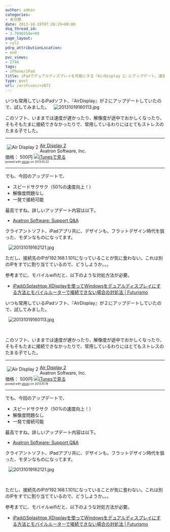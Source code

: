 ```yaml
---
author: admin
categories:
- 未分類
date: 2013-10-19T07:28:29+00:00
dsq_thread_id:
- 3.7046554e+09
page_layout:
- col2
pdrp_attributionLocation:
- end
pvc_views:
- 2744
tags:
- iPhone/iPad
title: iPadでデュアルディスプレイを可能にする『AirDisplay 2』にアップデート。速度が50%向上！
type: post
url: /archives/=1871
---
```


<!--:ja-->いつも常用しているiPadソフト、『AirDisplay』が２にアップデートしていたので、試してみました。

<div class="wlWriterEditableSmartContent" id="scid:887EC618-8FBE-49a5-A908-2339AF2EC531:efbcc443-8d3c-4124-afd3-07615948374a" style="float: none; padding-bottom: 0px; padding-top: 0px; padding-left: 10px; margin: 0px; display: inline; padding-right: 10px;">
  <img style="border: none; padding: 0px; margin: 0px;" alt="20131019160113.jpg" src="http://lh6.ggpht.com/-BwkyRc7YU80/UmIuYNxDQmI/AAAAAAAAA2Q/cBN4ZlDX_ao/20131019160113.jpg" />
</div>

このソフト、いままでは速度が遅かったり、解像度が途中でおかしくなったり、そもそもたまに接続できなかったりで、常用しているわりにはとてもストレスのたまる子でした。

* * *

<div class="sticky-itslink">
  <a href="https://itunes.apple.com/jp/app/air-display-2/id705578162?mt=8&#038;uo=4&#038;at=10lmSQ" rel="nofollow" target="_blank"><img src="http://a581.phobos.apple.com/us/r30/Purple4/v4/20/ba/70/20ba70f2-bb10-249e-9c52-9904b469fa73/57.png" style="border-style:none;float:left;margin:5px;" alt="Air Display 2" title="Air Display 2" /></a></p> 
  
  <div class="sticky-itslinktext">
    <a href="https://itunes.apple.com/jp/app/air-display-2/id705578162?mt=8&#038;uo=4&#038;at=10lmSQ" rel="nofollow" target="_blank">Air Display 2</a><br />Avatron Software, Inc.<br />価格： 500円 <a href="https://itunes.apple.com/jp/app/air-display-2/id705578162?mt=8&#038;uo=4&#038;at=10lmSQ" rel="nofollow" target="_blank"><img src="http://ax.phobos.apple.com.edgesuite.net/ja_jp/images/web/linkmaker/badge_appstore-sm.gif" alt ="iTunesで見る" style="border-style:none;" /></a><br /><span style="font-size:xx-small;">posted with <a href="http://sticky.linclip.com/linkmaker/" target="_blank">sticky</a> on 2013.10.22</span><br style="clear:left;" />
  </div>
</div>

* * *

でも、今回のアップデートで、

  * スピードサクサク（50%の速度向上！）
  * 解像度問題なし
  * 一発で接続可能

最高ですね。詳しいアップデート内容は以下。

  * [Avatron Software: Support Q&A][1]

クライアントソフト、iPadアプリ共に、デザインも，フラットデザイン時代を狙った、モダンなものになってます。

<div class="wlWriterEditableSmartContent" id="scid:887EC618-8FBE-49a5-A908-2339AF2EC531:f4203fc3-4d3e-4dc8-b874-3153ef50c990" style="float: none; padding-bottom: 0px; padding-top: 0px; padding-left: 10px; margin: 0px; display: inline; padding-right: 10px;">
  <img style="border: none; padding: 0px; margin: 0px;" alt="20131019162121.jpg" src="http://lh6.ggpht.com/-RhP2UOdHHf8/UmIzHY3eKmI/AAAAAAAAA2k/JM-ruHDHqt4/20131019162121.jpg" />
</div>

ただし、接続先のIPが192.168.1.101になっていることが気に食わない。これは別のIPをすでに割り当てているので、どうしようか。。。

参考までに、モバイルwifiだと、以下のような対処方法が必要。

  * [iPadのSplashtop XDisplayを使ってWindowsをデュアルディスプレイにする方法とモバイルルーターで接続できない場合の対処法 | Futurismo][2]

<div id="fastlookup_top">
</div>

<!--:-->

<!--:en-->

いつも常用しているiPadソフト、『AirDisplay』が２にアップデートしていたので、試してみました。

<div id="scid:887EC618-8FBE-49a5-A908-2339AF2EC531:efbcc443-8d3c-4124-afd3-07615948374a" class="wlWriterEditableSmartContent" style="float: none; padding-bottom: 0px; padding-top: 0px; padding-left: 10px; margin: 0px; display: inline; padding-right: 10px">
  <img style="border: none; padding: 0px; margin: 0px" alt="20131019160113.jpg" src="http://lh6.ggpht.com/-BwkyRc7YU80/UmIuYNxDQmI/AAAAAAAAA2Q/cBN4ZlDX_ao/20131019160113.jpg" />
</div>

 

このソフト、いままでは速度が遅かったり、解像度が途中でおかしくなったり、そもそもたまに接続できなかったりで、常用しているわりにはとてもストレスのたまる子でした。

* * *

<div class="sticky-itslink">
  <a href="https://itunes.apple.com/jp/app/air-display-2/id705578162?mt=8&#038;uo=4" rel="nofollow" target="_blank"><img title="Air Display 2" style="border-top-style: none; border-left-style: none; border-bottom-style: none; float: left; border-right-style: none; margin: 5px" alt="Air Display 2" src="http://a581.phobos.apple.com/us/r30/Purple4/v4/20/ba/70/20ba70f2-bb10-249e-9c52-9904b469fa73/57.png" /></a> </p> 
  
  <div class="sticky-itslinktext">
    <a href="https://itunes.apple.com/jp/app/air-display-2/id705578162?mt=8&#038;uo=4" rel="nofollow" target="_blank">Air Display 2</a> <br />Avatron Software, Inc. <br />価格： 500円 <a href="https://itunes.apple.com/jp/app/air-display-2/id705578162?mt=8&#038;uo=4" rel="nofollow" target="_blank"><img style="border-top-style: none; border-left-style: none; border-bottom-style: none; border-right-style: none" alt="iTunesで見る" src="http://ax.phobos.apple.com.edgesuite.net/ja_jp/images/web/linkmaker/badge_appstore-sm.gif" /></a> <br /><span style="font-size: xx-small">posted with <a href="http://sticky.linclip.com/linkmaker/" target="_blank">sticky</a> on 2013.10.19</span> <br style="clear: left" />
  </div></p>
</div>

* * *

でも、今回のアップデートで、

  * スピードサクサク（50%の速度向上！） 
  * 解像度問題なし 
  * 一発で接続可能 

最高ですね。詳しいアップデート内容は以下。

  * [Avatron Software: Support Q&A][1] 

クライアントソフト、iPadアプリ共に、デザインも，フラットデザイン時代を狙った、モダンなものになってます。

<div id="scid:887EC618-8FBE-49a5-A908-2339AF2EC531:f4203fc3-4d3e-4dc8-b874-3153ef50c990" class="wlWriterEditableSmartContent" style="float: none; padding-bottom: 0px; padding-top: 0px; padding-left: 10px; margin: 0px; display: inline; padding-right: 10px">
  <img style="border: none; padding: 0px; margin: 0px" alt="20131019162121.jpg" src="http://lh6.ggpht.com/-RhP2UOdHHf8/UmIzHY3eKmI/AAAAAAAAA2k/JM-ruHDHqt4/20131019162121.jpg" />
</div>

 

ただし、接続先のIPが192.168.1.101になっていることが気に食わない。これは別のIPをすでに割り当てているので、どうしようか。。。

参考までに、モバイルwifiだと、以下のような対処方法が必要。

  * [iPadのSplashtop XDisplayを使ってWindowsをデュアルディスプレイにする方法とモバイルルーターで接続できない場合の対処法 | Futurismo][2]

<!--:-->

 [1]: http://avatron.com/forums/read.php?57,16232,16232#msg-16232
 [2]: https://futurismo.biz/archives/1355
